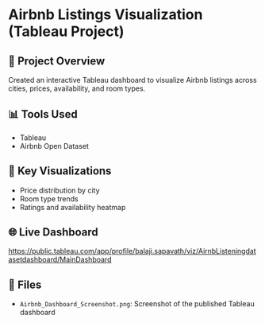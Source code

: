 # Airbnb Listings Visualization (Tableau Project)

## 🏡 Project Overview
Created an interactive Tableau dashboard to visualize Airbnb listings across cities, prices, availability, and room types.

## 📊 Tools Used
- Tableau
- Airbnb Open Dataset

## 📍 Key Visualizations
- Price distribution by city
- Room type trends
- Ratings and availability heatmap

## 🌐 Live Dashboard
https://public.tableau.com/app/profile/balaji.sapavath/viz/AirnbListeningdatasetdashboard/MainDashboard

## 📁 Files
- `Airbnb_Dashboard_Screenshot.png`: Screenshot of the published Tableau dashboard
